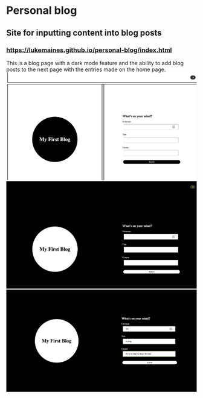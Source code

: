 # Personal blog
## Site for inputting content into blog posts
### https://lukemaines.github.io/personal-blog/index.html
This is a blog page with a dark mode feature and the ability to add blog posts to the next page with the entries made on the home page.
![screenshot1](/assets/screenshot-1.png)
![screenshot2](/assets/screenshot-2.png)
![screenshot3](/assets/screenshot-3.png)


